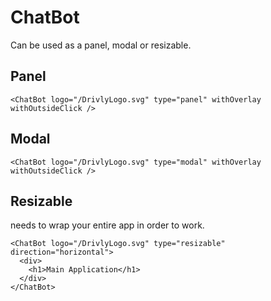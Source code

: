 # ChatBot

Can be used as a panel, modal or resizable.

## Panel

```tsx
<ChatBot logo="/DrivlyLogo.svg" type="panel" withOverlay withOutsideClick />
```

## Modal

```tsx
<ChatBot logo="/DrivlyLogo.svg" type="modal" withOverlay withOutsideClick />
```

## Resizable

needs to wrap your entire app in order to work.

```tsx
<ChatBot logo="/DrivlyLogo.svg" type="resizable" direction="horizontal">
  <div>
    <h1>Main Application</h1>
  </div>
</ChatBot>
```
